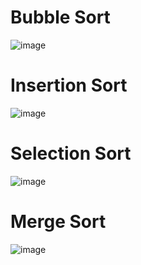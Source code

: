# Bubble Sort
![image](https://github.com/user-attachments/assets/740e5e44-e0aa-4d8c-8da5-67a4b224eb04)
# Insertion Sort
![image](https://github.com/user-attachments/assets/7f129343-d1ad-4de5-980d-9b72182f004b)
# Selection Sort
![image](https://github.com/user-attachments/assets/95e10a39-3341-4bfa-b3f3-47ed47ceb9d7)
# Merge Sort
![image](https://github.com/user-attachments/assets/db174981-5118-4c41-8f6d-be4d49cc5d6a)
